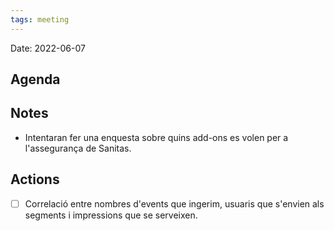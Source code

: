 ```yaml
---
tags: meeting
---
```


Date: 2022-06-07

## Agenda

## Notes
- Intentaran fer una enquesta sobre quins add-ons es volen per a l'assegurança de Sanitas.

## Actions
- [ ] Correlació entre nombres d'events que ingerim, usuaris que s'envien als segments i impressions que se serveixen.